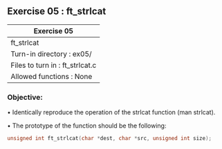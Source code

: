 ## Exercise 05 : ft_strlcat

|               Exercise 05             |
|---------------------------------------|
|             ft_strlcat                 |
| Turn-in directory : ex05/             |
| Files to turn in : ft_strlcat.c        |
| Allowed functions : None              |

 ### Objective: 

• Identically reproduce the operation of the strlcat function (man strlcat).

• The prototype of the function should be the following:
```C
unsigned int ft_strlcat(char *dest, char *src, unsigned int size);
```
